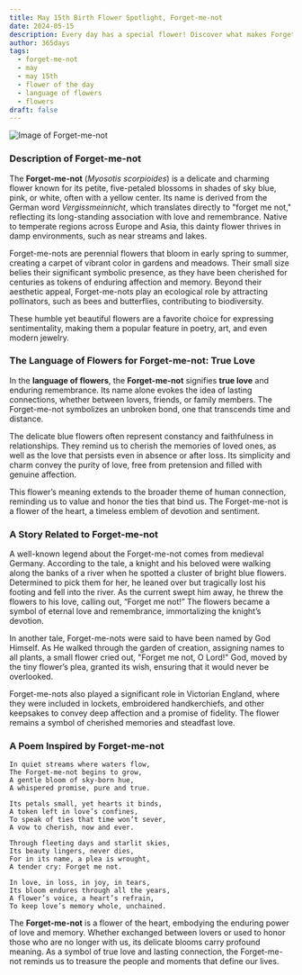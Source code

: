 ```yaml
---
title: May 15th Birth Flower Spotlight, Forget-me-not
date: 2024-05-15
description: Every day has a special flower! Discover what makes Forget-me-not unique as today’s birth flower and its symbolic meaning.
author: 365days
tags:
  - forget-me-not
  - may
  - may 15th
  - flower of the day
  - language of flowers
  - flowers
draft: false
---
```


![Image of Forget-me-not](https://cdn.pixabay.com/photo/2020/05/11/18/59/nots-5159760_1280.jpg#center)


### Description of Forget-me-not

The **Forget-me-not** (_Myosotis scorpioides_) is a delicate and charming flower known for its petite, five-petaled blossoms in shades of sky blue, pink, or white, often with a yellow center. Its name is derived from the German word _Vergissmeinnicht_, which translates directly to "forget me not," reflecting its long-standing association with love and remembrance. Native to temperate regions across Europe and Asia, this dainty flower thrives in damp environments, such as near streams and lakes.

Forget-me-nots are perennial flowers that bloom in early spring to summer, creating a carpet of vibrant color in gardens and meadows. Their small size belies their significant symbolic presence, as they have been cherished for centuries as tokens of enduring affection and memory. Beyond their aesthetic appeal, Forget-me-nots play an ecological role by attracting pollinators, such as bees and butterflies, contributing to biodiversity.

These humble yet beautiful flowers are a favorite choice for expressing sentimentality, making them a popular feature in poetry, art, and even modern jewelry.

### The Language of Flowers for Forget-me-not: True Love

In the **language of flowers**, the **Forget-me-not** signifies **true love** and enduring remembrance. Its name alone evokes the idea of lasting connections, whether between lovers, friends, or family members. The Forget-me-not symbolizes an unbroken bond, one that transcends time and distance.

The delicate blue flowers often represent constancy and faithfulness in relationships. They remind us to cherish the memories of loved ones, as well as the love that persists even in absence or after loss. Its simplicity and charm convey the purity of love, free from pretension and filled with genuine affection.

This flower’s meaning extends to the broader theme of human connection, reminding us to value and honor the ties that bind us. The Forget-me-not is a flower of the heart, a timeless emblem of devotion and sentiment.

### A Story Related to Forget-me-not

A well-known legend about the Forget-me-not comes from medieval Germany. According to the tale, a knight and his beloved were walking along the banks of a river when he spotted a cluster of bright blue flowers. Determined to pick them for her, he leaned over but tragically lost his footing and fell into the river. As the current swept him away, he threw the flowers to his love, calling out, “Forget me not!” The flowers became a symbol of eternal love and remembrance, immortalizing the knight’s devotion.

In another tale, Forget-me-nots were said to have been named by God Himself. As He walked through the garden of creation, assigning names to all plants, a small flower cried out, "Forget me not, O Lord!" God, moved by the tiny flower’s plea, granted its wish, ensuring that it would never be overlooked.

Forget-me-nots also played a significant role in Victorian England, where they were included in lockets, embroidered handkerchiefs, and other keepsakes to convey deep affection and a promise of fidelity. The flower remains a symbol of cherished memories and steadfast love.

### A Poem Inspired by Forget-me-not

```
In quiet streams where waters flow,  
The Forget-me-not begins to grow,  
A gentle bloom of sky-born hue,  
A whispered promise, pure and true.  

Its petals small, yet hearts it binds,  
A token left in love’s confines,  
To speak of ties that time won’t sever,  
A vow to cherish, now and ever.  

Through fleeting days and starlit skies,  
Its beauty lingers, never dies,  
For in its name, a plea is wrought,  
A tender cry: Forget me not.  

In love, in loss, in joy, in tears,  
Its bloom endures through all the years,  
A flower’s voice, a heart’s refrain,  
To keep love’s memory whole, unchained.  
```

The **Forget-me-not** is a flower of the heart, embodying the enduring power of love and memory. Whether exchanged between lovers or used to honor those who are no longer with us, its delicate blooms carry profound meaning. As a symbol of true love and lasting connection, the Forget-me-not reminds us to treasure the people and moments that define our lives.

